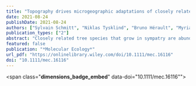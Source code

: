 ```yaml
---
title: "Topography drives microgeographic adaptations of closely related species in two tropical tree species complexes"
date: 2021-08-24
publishDate: 2021-08-24
authors: ["Sylvain Schmitt", "Niklas Tysklind", "Bruno Hérault", "Myriam Heuertz"]
publication_types: ["2"]
abstract: "Closely related tree species that grow in sympatry are abundant in rainforests. However, little is known of the ecoevolutionary processes that govern their niches and local coexistence. We assessed genetic species delimitation in closely related sympatric species belonging to two Neotropical tree species complexes and investi- gated their genomic adaptation to a fine- scale topographic gradient with associated edaphic and hydrologic features. Combining LiDAR- derived topography, tree inven- tories, and single nucleotide polymorphisms (SNPs) from gene capture experiments, we explored genome- wide population genetic structure, covariation of environmen- tal variables, and genotype- environment association to assess microgeographic ad- aptations to topography within the species complexes Symphonia (Clusiaceae), and Eschweilera (Lecythidaceae) with three species per complex and 385 and 257 individu- als genotyped, respectively. Within species complexes, closely related tree species had different realized optima for topographic niches defined through the topographic wetness index or the relative elevation, and species displayed genetic signatures of adaptations to these niches. Symphonia species were genetically differentiated along water and nutrient distribution particularly in genes responding to water depriva- tion, whereas Eschweilera species were genetically differentiated according to soil chemistry. Our results suggest that varied topography represents a powerful driver of processes modulating tropical forest biodiversity with differential adaptations that stabilize local coexistence of closely related tree species."
featured: false
publication: "*Molecular Ecology*"
url_pdf: "https://onlinelibrary.wiley.com/doi/10.1111/mec.16116"
doi: "10.1111/mec.16116"
---
```


<span class="__dimensions_badge_embed__" data-doi="10.1111/mec.16116""></span><script async src="https://badge.dimensions.ai/badge.js" charset="utf-8"></script>
